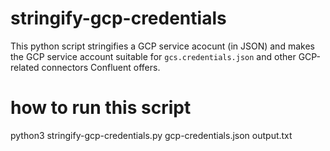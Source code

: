 # stringify-gcp-credentials
This python script stringifies a GCP service acocunt (in JSON) and makes the GCP service account suitable for ``gcs.credentials.json`` and other GCP-related connectors Confluent offers.

# how to run this script
python3 stringify-gcp-credentials.py gcp-credentials.json output.txt
